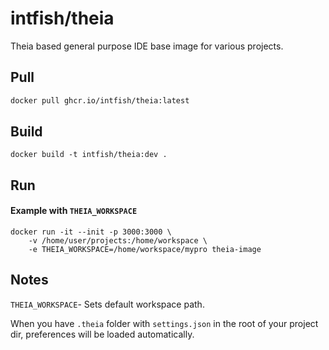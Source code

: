 # intfish/theia

Theia based general purpose IDE base image for various projects.

## Pull

```sh
docker pull ghcr.io/intfish/theia:latest
```

## Build

`docker build -t intfish/theia:dev .`

## Run
#### Example with `THEIA_WORKSPACE`
```
docker run -it --init -p 3000:3000 \
    -v /home/user/projects:/home/workspace \
    -e THEIA_WORKSPACE=/home/workspace/mypro theia-image
```

## Notes
`THEIA_WORKSPACE`- Sets default workspace path.

When you have `.theia` folder with `settings.json` in the root of your project dir, preferences will be loaded automatically.
